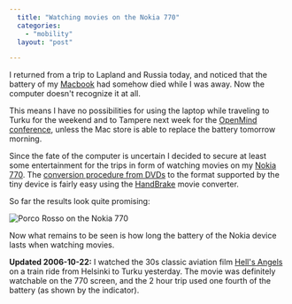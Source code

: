 ```yaml
---
  title: "Watching movies on the Nokia 770"
  categories: 
    - "mobility"
  layout: "post"

---
```

I returned from a trip to Lapland and Russia today, and noticed that the battery of my [Macbook][1] had somehow died while I was away. Now the computer doesn't recognize it at all.

This means I have no possibilities for using the laptop while traveling to Turku for the weekend and to Tampere next week for the [OpenMind conference][2], unless the Mac store is able to replace the battery tomorrow morning.

Since the fate of the computer is uncertain I decided to secure at least some entertainment for the trips in form of watching movies on my [Nokia 770][5]. The [conversion procedure from DVDs][3] to the format supported by the tiny device is fairly easy using the [HandBrake][4] movie converter.

So far the results look quite promising:

![Porco Rosso on the Nokia 770](https://s3.eu-central-1.amazonaws.com/bergie-iki-fi/movies-on-n770-small.jpg)

Now what remains to be seen is how long the battery of the Nokia device lasts when watching movies.

__Updated 2006-10-22:__ I watched the 30s classic aviation film [Hell's Angels][6] on a train ride from Helsinki to Turku yesterday. The movie was definitely watchable on the 770 screen, and the 2 hour trip used one fourth of the battery (as shown by the indicator).

[1]: http://bergie.iki.fi/blog/switching-to-intel-macbook/
[2]: http://www.openmind.fi/
[3]: http://maemo.org/maemowiki/VideoEncoding
[4]: http://handbrake.m0k.org/
[5]: http://bergie.iki.fi/blog/first-day-with-nokia-770/
[6]: http://en.wikipedia.org/wiki/Hell%27s_Angels_%28movie%29
